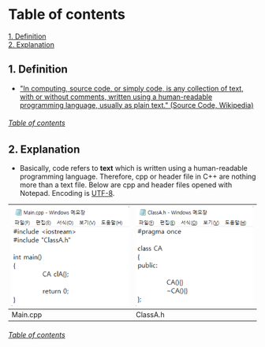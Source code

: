 # Table of contents
[1. Definition](#1-Definition)  
[2. Explanation](#2-Explanation)
## 1. Definition
- ["In computing, source code, or simply code, is any collection of text, with or without comments, written using a human-readable programming language, usually as plain text." (Source Code, Wikipedia)](https://en.wikipedia.org/wiki/Source_code)
###### [Table of contents](#table-of-contents)
## 2. Explanation
- Basically, code refers to **text** which is written using a human-readable programming language. Therefore, cpp or header file in C++ are nothing more than a text file. Below are cpp and header files opened with Notepad. Encoding is [UTF-8](https://en.wikipedia.org/wiki/UTF-8).

|![cpp](MainCPP.png)|![header](ClassAHeader.png)|
|---|---|
|Main.cpp|ClassA.h|
###### [Table of contents](#table-of-contents)
